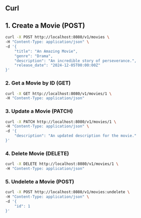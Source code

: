 ## Curl

## 1. Create a Movie (POST)
```bash
curl -X POST http://localhost:8080/v1/movies \
-H "Content-Type: application/json" \
-d '{
    "title": "An Amazing Movie",
    "genre": "Drama",
    "description": "An incredible story of perseverance.",
    "release_date": "2024-12-05T00:00:00Z"
}'
```

### 2. Get a Movie by ID (GET)


```bash
curl -X GET http://localhost:8080/v1/movies/1 \
-H "Content-Type: application/json"
```

### 3. Update a Movie (PATCH)

```bash
curl -X PATCH http://localhost:8080/v1/movies/1 \
-H "Content-Type: application/json" \
-d '{
    "description": "An updated description for the movie."
}'
```

### 4. Delete Movie (DELETE)

```bash
curl -X DELETE http://localhost:8080/v1/movies/1 \
-H "Content-Type: application/json"
```

### 5. Undelete a Movie (POST)

```bash
curl -X POST http://localhost:8080/v1/movies:undelete \
-H "Content-Type: application/json" \
-d '{
    "id": 1
}'
```